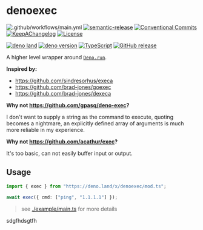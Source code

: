 # denoexec

![.github/workflows/main.yml](https://github.com/brad-jones/denoexec/workflows/.github/workflows/main.yml/badge.svg?branch=master)
[![semantic-release](https://img.shields.io/badge/%20%20%F0%9F%93%A6%F0%9F%9A%80-semantic--release-e10079.svg)](https://github.com/semantic-release/semantic-release)
[![Conventional Commits](https://img.shields.io/badge/Conventional%20Commits-1.0.0-yellow.svg)](https://conventionalcommits.org)
[![KeepAChangelog](https://img.shields.io/badge/Keep%20A%20Changelog-1.0.0-%23E05735)](https://keepachangelog.com/)
[![License](https://img.shields.io/github/license/brad-jones/denoexec.svg)](https://github.com/brad-jones/denoexec/blob/master/LICENSE)

[![deno land](http://img.shields.io/badge/available%20on-deno.land/x-lightgrey.svg?logo=deno&labelColor=black)](https://deno.land/x/denoexec)
[![deno version](https://img.shields.io/badge/deno-^1.12.2-lightgrey?logo=deno)](https://github.com/denoland/deno)
[![TypeScript](https://img.shields.io/badge/%3C/%3E-TypeScript-blue.svg)](https://www.typescriptlang.org/)
[![GitHub release](https://img.shields.io/github/release/brad-jones/denoexec.svg)](https://github.com/brad-jones/denoexec/releases)

A higher level wrapper around
[`Deno.run`](https://doc.deno.land/builtin/stable#Deno.run).

**Inspired by:**

- <https://github.com/sindresorhus/execa>
- <https://github.com/brad-jones/goexec>
- <https://github.com/brad-jones/dexeca>

**Why not <https://github.com/gpasq/deno-exec>?**

I don't want to supply a string as the command to execute, quoting becomes a
nightmare, an explicitly defined array of arguments is much more reliable in my
experience.

**Why not <https://github.com/acathur/exec>?**

It's too basic, can not easily buffer input or output.

## Usage

```ts
import { exec } from "https://deno.land/x/denoexec/mod.ts";

await exec({ cmd: ["ping", "1.1.1.1"] });
```

> see [./example/main.ts](./example/main.ts) for more details

sdgfhdsgtfh

